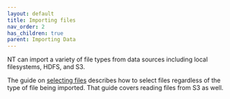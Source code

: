 ```yaml
---
layout: default
title: Importing files
nav_order: 2
has_children: true
parent: Importing Data
---
```


NT can import a variety of file types from data sources including local filesystems, HDFS, and S3. 

The guide on [selecting files](selecting-files.md) describes how to select files regardless of the type of file being
imported. That guide covers reading files from S3 as well.
